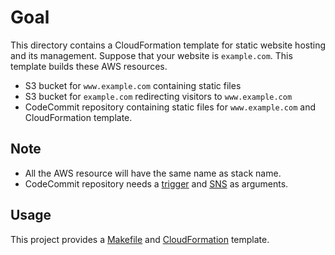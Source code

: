 # Goal

This directory contains a CloudFormation template for static website hosting and its management. Suppose that your website is `example.com`. This template builds these AWS resources.

- S3 bucket for `www.example.com` containing static files
- S3 bucket for `example.com` redirecting visitors to `www.example.com`
- CodeCommit repository containing static files for `www.example.com` and CloudFormation template.

## Note

- All the AWS resource will have the same name as stack name.
- CodeCommit repository needs a [trigger](https://docs.aws.amazon.com/codecommit/latest/userguide/how-to-notify-lambda.html) and [SNS](https://aws.amazon.com/sns/) as arguments.

## Usage

This project provides a [Makefile](https://en.wikipedia.org/wiki/Makefile) and [CloudFormation](https://aws.amazon.com/cloudformation/) template.
